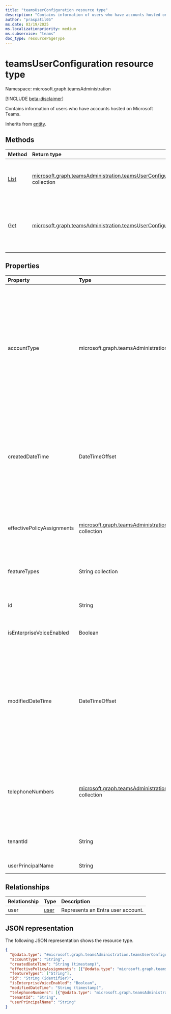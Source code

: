 ```yaml
---
title: "teamsUserConfiguration resource type"
description: "Contains information of users who have accounts hosted on Microsoft Teams."
author: "praspatil05"
ms.date: 03/19/2025
ms.localizationpriority: medium
ms.subservice: "teams"
doc_type: resourcePageType
---
```


# teamsUserConfiguration resource type

Namespace: microsoft.graph.teamsAdministration

[!INCLUDE [beta-disclaimer](../../includes/beta-disclaimer.md)]

Contains information of users who have accounts hosted on Microsoft Teams.

Inherits from [entity](../resources/entity.md).

## Methods
|Method|Return type|Description|
|:---|:---|:---|
|[List](../api/teamsadministration-teamsadminroot-list-userconfigurations.md)|[microsoft.graph.teamsAdministration.teamsUserConfiguration](../resources/teamsadministration-teamsuserconfiguration.md) collection|Get user configurations for all Teams users who belong to a tenant.|
|[Get](../api/teamsadministration-teamsuserconfiguration-get.md)|[microsoft.graph.teamsAdministration.teamsUserConfiguration](../resources/teamsadministration-teamsuserconfiguration.md)|Read the Teams user configurations for a specific user using their ID (the user's identifier).|

## Properties
|Property|Type|Description|
|:---|:---|:---|
|accountType|microsoft.graph.teamsAdministration.accountType|The type of the account in the Teams context. The possible values are: `user`, `resourceAccount`, `guest`, `sfbOnPremUser`, `unknown`, `unknownFutureValue`, `ineligibleUser`. Use the `Prefer: include-unknown-enum-members` request header to get the following value from this enum [evolvable enum](/graph/best-practices-concept#handling-future-members-in-evolvable-enumerations): `ineligibleUser`.|
|createdDateTime|DateTimeOffset|The date and time when the user was created. The timestamp represents date and time information using ISO 8601 format and is always in UTC time. For example, midnight UTC on Jan 1, 2014 is `2014-01-01T00:00:00Z`.|
|effectivePolicyAssignments|[microsoft.graph.teamsAdministration.effectivePolicyAssignment](../resources/teamsadministration-effectivepolicyassignment.md) collection|Contains the user's effective policy assignments, with each assignment including **policyType** and **policyAssignment** details.|
|featureTypes|String collection|The Teams features enabled for a given user based on licensing or service plan.|
|id|String|The unique identifier (GUID) for a user in Microsoft Entra. Inherits from [entity](../resources/entity.md).|
|isEnterpriseVoiceEnabled|Boolean|Indicates whether voice capability is enabled.|
|modifiedDateTime|DateTimeOffset|The date and time when this object was last modified. The system updates the value each time the object is changed. The timestamp represents date and time information using ISO 8601 format and is always in UTC time. For example, midnight UTC on Jan 1, 2014 is `2014-01-01T00:00:00Z`.|
|telephoneNumbers|[microsoft.graph.teamsAdministration.assignedTelephoneNumber](../resources/teamsadministration-assignedtelephonenumber.md) collection|Includes both the phone number and its corresponding assignment category. The assignment category can include values such as `primary`, `private`, and `alternate`.|
|tenantId|String|The unique identifier of the tenant in Entra to which this user is assigned. |
|userPrincipalName|String|The sign-in address of the user.|

## Relationships
|Relationship|Type|Description|
|:---|:---|:---|
|user|[user](../resources/user.md)|Represents an Entra user account.|

## JSON representation
The following JSON representation shows the resource type.
<!-- {
  "blockType": "resource",
  "keyProperty": "id",
  "@odata.type": "microsoft.graph.teamsAdministration.teamsUserConfiguration",
  "openType": false
}
-->
``` json
{
  "@odata.type": "#microsoft.graph.teamsAdministration.teamsUserConfiguration",
  "accountType": "String",
  "createdDateTime": "String (timestamp)",
  "effectivePolicyAssignments": [{"@odata.type": "microsoft.graph.teamsAdministration.effectivePolicyAssignment"}],
  "featureTypes": ["String"],
  "id": "String (identifier)",
  "isEnterpriseVoiceEnabled": "Boolean",
  "modifiedDateTime": "String (timestamp)",
  "telephoneNumbers": [{"@odata.type": "microsoft.graph.teamsAdministration.assignedTelephoneNumber"}],
  "tenantId": "String",
  "userPrincipalName": "String"
}
```

